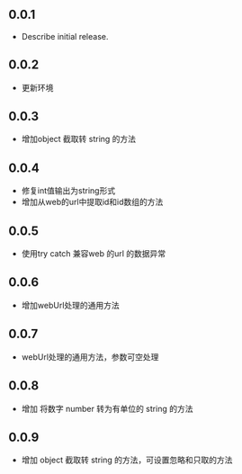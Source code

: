 ## 0.0.1

* Describe initial release.

## 0.0.2

* 更新环境


## 0.0.3

* 增加object 截取转 string 的方法

## 0.0.4

* 修复int值输出为string形式
* 增加从web的url中提取id和id数组的方法

## 0.0.5

* 使用try catch 兼容web 的url 的数据异常

## 0.0.6

* 增加webUrl处理的通用方法

## 0.0.7

* webUrl处理的通用方法，参数可空处理

## 0.0.8

* 增加 将数字 number 转为有单位的 string 的方法

## 0.0.9

* 增加 object 截取转 string 的方法，可设置忽略和只取的方法
